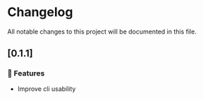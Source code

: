 # Changelog

All notable changes to this project will be documented in this file.

## [0.1.1]

### 🚀 Features

- Improve cli usability

<!-- generated by git-cliff -->
